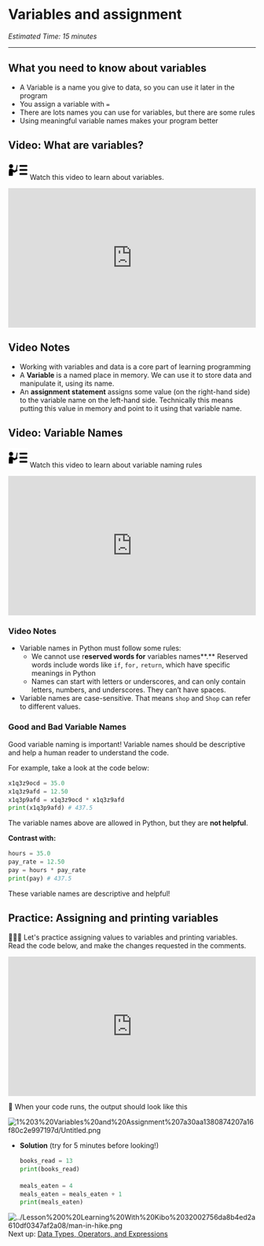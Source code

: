 # Variables and assignment

*Estimated Time: 15 minutes*

---

## What you need to know about variables

- A Variable is a name you give to data, so you can use it later in the program
- You assign a variable with `=`
- There are lots names you can use for variables, but there are some rules
- Using meaningful variable names makes your program better

## Video: What are variables?

<aside>


<img src="../instruction.png" alt="../instruction.png" width="40px" /> Watch this video to learn about variables.

</aside>

<div style="position: relative; padding-bottom: 56.25%; height: 0;"><iframe src="https://www.youtube.com/embed/ZDjxKGNfJKo" title="YouTube video player" frameborder="0" allow="accelerometer; autoplay; clipboard-write; encrypted-media; gyroscope; picture-in-picture" allowfullscreen style="position: absolute; top: 0; left: 0; width: 100%; height: 100%;"></iframe></div>

## Video Notes

- Working with variables and data is a core part of learning programming
- A **Variable** is a named place in memory. We can use it to store data and manipulate it, using its name.
- An **assignment statement** assigns some value (on the right-hand side) to the variable name on the left-hand side. Technically this means putting this value in memory and point to it using that variable name.

## Video: Variable Names

<aside>


<img src="../instruction.png" alt="../instruction.png" width="40px" /> Watch this video to learn about variable naming rules

</aside>

<div style="position: relative; padding-bottom: 56.25%; height: 0;"><iframe src="https://www.youtube.com/embed/csYYlAITTzU" title="YouTube video player" frameborder="0" allow="accelerometer; autoplay; clipboard-write; encrypted-media; gyroscope; picture-in-picture" allowfullscreen style="position: absolute; top: 0; left: 0; width: 100%; height: 100%;"></iframe></div>

### Video Notes

- Variable names in Python must follow some rules:
    - We cannot use r**eserved words for** variables names**.** Reserved words include words like `if`, `for,` `return`, which have specific meanings in Python
    - Names can start with letters or underscores, and can only contain letters, numbers, and underscores. They can’t have spaces.
- Variable names are case-sensitive. That means `shop` and `Shop` can refer to different values.

### Good and Bad Variable Names

Good variable naming is important! Variable names should be descriptive and help a human reader to understand the code. 

For example, take a look at the code below:

```python
x1q3z9ocd = 35.0
x1q3z9afd = 12.50
x1q3p9afd = x1q3z9ocd * x1q3z9afd
print(x1q3p9afd) # 437.5
```

The variable names above are allowed in Python, but they are **not helpful**.  

**Contrast with:**

```python
hours = 35.0
pay_rate = 12.50
pay = hours * pay_rate
print(pay) # 437.5
```

These variable names are descriptive and helpful! 

## Practice: Assigning and printing variables

<aside>


👩🏿‍💻 Let's practice assigning values to variables and printing variables. Read the code below, and make the changes requested in the comments.

</aside>

<div style="position: relative; padding-bottom: 56.25%; height: 0;"><iframe src="https://replit.com/team/kibo-fpwp5/Variables-and-Assignment-Practice" frameborder="0" webkitallowfullscreen mozallowfullscreen allowfullscreen style="position: absolute; top: 0; left: 0; width: 100%; height: 100%;"></iframe></div>

<aside>


📌 When your code runs, the output should look like this

![1%203%20Variables%20and%20Assignment%207a30aa1380874207a16f80c2e997197d/Untitled.png](/future-proof-with-python-april-2022/learning-with-kibo/lesson-topics-and-navigation/untitled.png)

</aside>

- **Solution** (try for 5 minutes before looking!)
    
    ```python
    books_read = 13
    print(books_read)
    
    meals_eaten = 4
    meals_eaten = meals_eaten + 1
    print(meals_eaten)
    ```
    

<aside>


<img src="../Lesson%200%20Learning%20With%20Kibo%2032002756da8b4ed2a610df0347af2a08/man-in-hike.png" alt="../Lesson%200%20Learning%20With%20Kibo%2032002756da8b4ed2a610df0347af2a08/man-in-hike.png" width="40px" /> Next up: [Data Types, Operators, and Expressions](/future-proof-with-python-april-2022/working-with-data/data-types-operators-and-expressions.md)

</aside>
